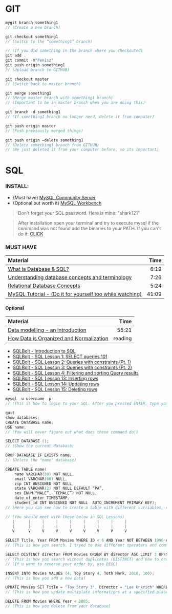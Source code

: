 # GIT

```c
mygit branch something1
// (Create a new branch)

git checkout something1
// (Switch to the “something1” branch)

// (If you did something in the branch where you checkouted)
git add .
git commit -m"Penisz"
git push origin something1
// (Upload branch to GITHUB)

git checkout master
// (Switch back to master branch)

git merge something1
// (Merge master branch with something1 branch)
// (Important to be in master branch when you are doing this)

git branch -d something1
// (If something1 branch no longer need, delete it from computer)

git push origin master
// (Push previously merged things)

git push origin —delete something1
// (Delete something1 branch from GITHUB)
// (We just deleted it from your computer before, so its important)
```


# SQL

### INSTALL: 
- (Must have) [MySQL Community Server](https://dev.mysql.com/downloads/mysql/)
- (Optional but worth it) [MySQL Workbench](https://dev.mysql.com/downloads/workbench/)

> Don't forget your SQL password. Here is mine: "shark121"

> After installation open your terminal and try to execute mysql if the command was not found add the binaries to your PATH.  If you can't do it: [CLICK](http://lmgtfy.com/?q=k%C3%B6rnyezeti+v%C3%A1ltoz%C3%B3+hozz%C3%A1ad%C3%A1sa)   


### MUST HAVE
| Material                                                                                       |     Time |
|:-----------------------------------------------------------------------------------------------|---------:|
| [What is Database & SQL?](https://www.youtube.com/watch?v=FR4QIeZaPeM)                         |     6:19 |
| [Understanding database concepts and terminology](https://www.youtube.com/watch?v=CdmK125jI8s) |     7:26 |
| [Relational Database Concepts](https://www.youtube.com/watch?v=NvrpuBAMddw)                    |     5:24 |
| [MySQL Tutorial - (Do it for yourself too while watching)](https://www.youtube.com/watch?v=yPu6qV5byu4)       |    41:09 |

#### Optional
| Material                                                                                                                                           |    Time |
|:---------------------------------------------------------------------------------------------------------------------------------------------------|--------:|
| [Data modelling - an introduction](https://www.youtube.com/watch?v=tR_rOJPiEXc)                                                                    |   55:21 |
| [How Data is Organized and Normalization](https://www.essentialsql.com/get-ready-to-learn-sql-database-normalization-explained-in-simple-english/) | reading |

- [SQLBolt - Introduction to SQL](https://sqlbolt.com/lesson/introduction)
- [SQLBolt - SQL Lesson 1: SELECT queries 101](https://sqlbolt.com/lesson/select_queries_introduction)
- [SQLBolt - SQL Lesson 2: Queries with constraints (Pt. 1)](https://sqlbolt.com/lesson/select_queries_with_constraints)
- [SQLBolt - SQL Lesson 3: Queries with constraints (Pt. 2)](https://sqlbolt.com/lesson/select_queries_with_constraints_pt_2)
- [SQLBolt - SQL Lesson 4: Filtering and sorting Query results](https://sqlbolt.com/lesson/filtering_sorting_query_results)
- [SQLBolt - SQL Lesson 13: Inserting rows](https://sqlbolt.com/lesson/inserting_rows)
- [SQLBolt - SQL Lesson 14: Updating rows](https://sqlbolt.com/lesson/updating_rows)
- [SQLBolt - SQL Lesson 15: Deleting rows](https://sqlbolt.com/lesson/deleting_rows)

```c
mysql -u username -p
// (This is how to login to your SQL. After you pressed ENTER, type your password.)

quit
show databases;
CREATE DATABASE name;
USE name;
// (You will never figure out what does these command do!)

SELECT DATABASE ();
// (Show the current database)

DROP DATABASE IF EXISTS name;
// (Delete the "name" database)

CREATE TABLE name(
    name VARCHAR(30) NOT NULL,
    email VARCHAR(60) NULL,
    zip INT UNSIGNED NOT NULL,
    state VARCHAR(2) NOT NULL DEFAULT “PA”,
    sex ENUM(“MALE”, “FEMALE”) NOT NULL,
    date_of_enter TIMESTAMP,
    student_id INT UNSIGNED NOT NULL  AUTO_INCREMENT PRIMARY KEY);
// (Here you can see how to create a table with different varriables, commands etc.)

// (You should meet with these below in SQL Lessons)
   |      |     |     |     |     |     |     |     |
   |      |     |     |     |     |     |     |     |
   V      V     V     V     V     V     V     V     V

SELECT Title, Year FROM Movies WHERE ID < 6 AND Year NOT BETWEEN 1996 AND 2001;
// (This is how you search. I tryed to use different operators and commands to understand how it works)

SELECT DISTINCT director FROM movies ORDER BY director ASC LIMIT 3 OFFSET 5;
// (This is how you search without duplicates (DISTINCT) and how to order by and with limit)
// (If u want to reverse your order by, use DESC)

INSERT INTO Movies VALUES (4, Toy Story 4, Toth Mark, 2018, 100);
// (This is how you add a new data)

UPDATE Movies SET Title = "Toy Story 3", Director = "Lee Unkrich" WHERE Id = 11;
// (This is how you update multiplate informations at a specified place. Like where ID is 11)

DELETE FROM Movies WHERE Year < 2005;
// (This is how you delete from your database)
```

